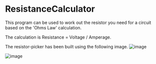 # ResistanceCalculator

This program can be used to work out the resistor you need for a circuit based on the 'Ohms Law' calculation.

The calculation is Resistance = Voltage / Amperage.

The resistor-picker has been built using the following image.
![image](https://github.com/japemasterBrad/ResistanceCalculator/assets/40279277/2b9740cf-7d58-40e4-a51e-8750b3a914a6)

![image](https://github.com/japemasterBrad/ResistanceCalculator/assets/40279277/d6430ee7-2fbc-484c-ba7f-00e51415d5c1)

